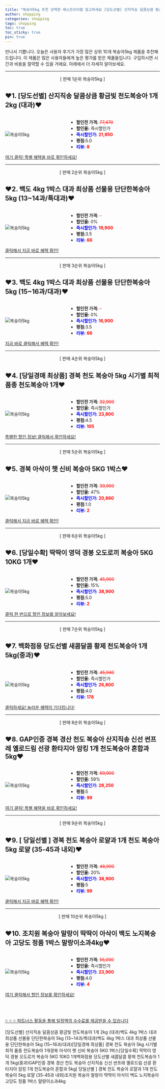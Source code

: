 ```yaml
---
title: "복숭아5kg 추천 강력한 베스트아이템 참고하세요 [당도선별] 산지직송 달콤상큼 황금빛 천도복숭아"
author: shopping
categories: shopping
tags: shopping
toc: true
toc_sticky: true
pin: true
---
```

만나서 기쁩니다. 오늘은 사용자 후기가 가장 많은 상위 10개 복숭아5kg 제품을 추천해드립니다. 이 제품은 많은 사용자들에게 높은 평가를 받은 제품들입니다. 구입하시면 시간과 비용을 절약할 수 있을 거에요. 아래에서 더 자세히 알아보세요.

---
<p class="toplist" style="margin: 0 auto; display: block; width: fit-content;">[ 판매 1순위 복숭아5kg ]</p>

<h2><strong>❤️1. [당도선별] 산지직송 달콤상큼 황금빛 천도복숭아 1개 2kg (대과)❤️</strong></h2>

<div style="display: flex; align-items: center;">
    <div style="flex: 0.4;">
        <img src="https://thumbnail8.coupangcdn.com/thumbnails/remote/230x230ex/image/vendor_inventory/6e80/6835b54bdef0c0af08f638a0ba318ff5cf6efac00f313d8aa3b1804ee164.png" alt="복숭아5kg" style="max-width: 100%;">
    </div>
    <div style="flex: 0.6; margin-left: 10px;">
        <ul>
            <li><strong>할인전 가격:</strong> <del style="color: red;">77,470</del></li>
            <li><strong>할인율:</strong> 즉시할인가</li>
            <li><span style='color:blue'><strong>즉시할인가:</strong></span> <span style='color:red'><strong>21,950</strong></span></li>
            <li><strong>평점:</strong>5.0</li>
            <li><span style='color:blue'><strong>리뷰:</strong></span> <span style='color:red'><strong>8</strong></span></li>
        </ul>
    </div>
</div>
<div class="center">
    <a href="https://selin100587.github.io?lptag=AF9450613&subid=githubio&pageKey=8235901676&traceid=V0-153&itemId=23706286188&vendorItemId=90731277723" class="myButton">
        여기 클릭! 특별 혜택을 바로 확인하세요!
    </a>
</div>


---
<p class="toplist" style="margin: 0 auto; display: block; width: fit-content;">[ 판매 2순위 복숭아5kg ]</p>

<h2><strong>❤️2. 백도 4kg 1박스 대과 최상품 선물용 단단한복숭아 5kg (13~14과/특대과)❤️</strong></h2>

<div style="display: flex; align-items: center;">
    <div style="flex: 0.4;">
        <img src="https://thumbnail7.coupangcdn.com/thumbnails/remote/230x230ex/image/vendor_inventory/images/2016/07/03/1/3/757eae0f-e37a-49a6-977a-f35d371911ac.jpg" alt="복숭아5kg" style="max-width: 100%;">
    </div>
    <div style="flex: 0.6; margin-left: 10px;">
        <ul>
            <li><strong>할인전 가격:</strong> <del style="color: red;">-</del></li>
            <li><strong>할인율:</strong> 0%</li>
            <li><span style='color:blue'><strong>즉시할인가:</strong></span> <span style='color:red'><strong>19,900</strong></span></li>
            <li><strong>평점:</strong>3.5</li>
            <li><span style='color:blue'><strong>리뷰:</strong></span> <span style='color:red'><strong>66</strong></span></li>
        </ul>
    </div>
</div>
<div class="center">
    <a href="https://selin100587.github.io?lptag=AF9450613&subid=githubio&pageKey=7425539802&traceid=V0-153&itemId=19273661310&vendorItemId=3034128733" class="myButton">
        클릭해서 지금 바로 혜택 확인!
    </a>
</div>


---
<p class="toplist" style="margin: 0 auto; display: block; width: fit-content;">[ 판매 3순위 복숭아5kg ]</p>

<h2><strong>❤️3. 백도 4kg 1박스 대과 최상품 선물용 단단한복숭아 5kg (15~16과/대과)❤️</strong></h2>

<div style="display: flex; align-items: center;">
    <div style="flex: 0.4;">
        <img src="https://thumbnail7.coupangcdn.com/thumbnails/remote/230x230ex/image/vendor_inventory/images/2016/07/03/1/3/757eae0f-e37a-49a6-977a-f35d371911ac.jpg" alt="복숭아5kg" style="max-width: 100%;">
    </div>
    <div style="flex: 0.6; margin-left: 10px;">
        <ul>
            <li><strong>할인전 가격:</strong> <del style="color: red;">-</del></li>
            <li><strong>할인율:</strong> 0%</li>
            <li><span style='color:blue'><strong>즉시할인가:</strong></span> <span style='color:red'><strong>16,900</strong></span></li>
            <li><strong>평점:</strong>3.5</li>
            <li><span style='color:blue'><strong>리뷰:</strong></span> <span style='color:red'><strong>66</strong></span></li>
        </ul>
    </div>
</div>
<div class="center">
    <a href="https://selin100587.github.io?lptag=AF9450613&subid=githubio&pageKey=7425539802&traceid=V0-153&itemId=19273661307&vendorItemId=3034128732" class="myButton">
        지금 바로 클릭해서 혜택 확인!
    </a>
</div>


---
<p class="toplist" style="margin: 0 auto; display: block; width: fit-content;">[ 판매 4순위 복숭아5kg ]</p>

<h2><strong>❤️4. [당일경매 최상품] 경북 천도 복숭아 5kg 시기별 최적 품종 천도복숭아 1개❤️</strong></h2>

<div style="display: flex; align-items: center;">
    <div style="flex: 0.4;">
        <img src="https://thumbnail6.coupangcdn.com/thumbnails/remote/230x230ex/image/vendor_inventory/f8e2/2354dc34516d12b5159da3948bbd62e2da8ae5d881cb6d77f980908dbf20.png" alt="복숭아5kg" style="max-width: 100%;">
    </div>
    <div style="flex: 0.6; margin-left: 10px;">
        <ul>
            <li><strong>할인전 가격:</strong> <del style="color: red;">32,900</del></li>
            <li><strong>할인율:</strong> 즉시할인가</li>
            <li><span style='color:blue'><strong>즉시할인가:</strong></span> <span style='color:red'><strong>23,800</strong></span></li>
            <li><strong>평점:</strong>4.5</li>
            <li><span style='color:blue'><strong>리뷰:</strong></span> <span style='color:red'><strong>105</strong></span></li>
        </ul>
    </div>
</div>
<div class="center">
    <a href="https://selin100587.github.io?lptag=AF9450613&subid=githubio&pageKey=8156151385&traceid=V0-153&itemId=23236987238&vendorItemId=90269848746" class="myButton">
        특별한 할인 정보! 클릭해서 확인하세요!
    </a>
</div>


---
<p class="toplist" style="margin: 0 auto; display: block; width: fit-content;">[ 판매 5순위 복숭아5kg ]</p>

<h2><strong>❤️5. 경북 아삭이 햇 신비 복숭아 5KG 1박스❤️</strong></h2>

<div style="display: flex; align-items: center;">
    <div style="flex: 0.4;">
        <img src="https://thumbnail7.coupangcdn.com/thumbnails/remote/230x230ex/image/vendor_inventory/878e/85d75adeaad85217f2664af27a1faaadae075aa3a281d36297e0159f1c6b.png" alt="복숭아5kg" style="max-width: 100%;">
    </div>
    <div style="flex: 0.6; margin-left: 10px;">
        <ul>
            <li><strong>할인전 가격:</strong> <del style="color: red;">39,900</del></li>
            <li><strong>할인율:</strong> 47%</li>
            <li><span style='color:blue'><strong>즉시할인가:</strong></span> <span style='color:red'><strong>20,860</strong></span></li>
            <li><strong>평점:</strong>1.0</li>
            <li><span style='color:blue'><strong>리뷰:</strong></span> <span style='color:red'><strong>2</strong></span></li>
        </ul>
    </div>
</div>
<div class="center">
    <a href="https://selin100587.github.io?lptag=AF9450613&subid=githubio&pageKey=8217715039&traceid=V0-153&itemId=23609925188&vendorItemId=90635590737" class="myButton">
        클릭해서 지금 바로 혜택 확인!
    </a>
</div>


---
<p class="toplist" style="margin: 0 auto; display: block; width: fit-content;">[ 판매 6순위 복숭아5kg ]</p>

<h2><strong>❤️6. [당일수확] 딱딱이 영덕 경봉 오도로끼 복숭아 5KG 10KG 1개❤️</strong></h2>

<div style="display: flex; align-items: center;">
    <div style="flex: 0.4;">
        <img src="https://thumbnail6.coupangcdn.com/thumbnails/remote/230x230ex/image/vendor_inventory/4eba/44d930e83a54a5578ea19ea042ec90ac748c03d970b1e00cf4a2d2fcf91d.jpg" alt="복숭아5kg" style="max-width: 100%;">
    </div>
    <div style="flex: 0.6; margin-left: 10px;">
        <ul>
            <li><strong>할인전 가격:</strong> <del style="color: red;">45,900</del></li>
            <li><strong>할인율:</strong> 15%</li>
            <li><span style='color:blue'><strong>즉시할인가:</strong></span> <span style='color:red'><strong>38,900</strong></span></li>
            <li><strong>평점:</strong>5.0</li>
            <li><span style='color:blue'><strong>리뷰:</strong></span> <span style='color:red'><strong>2</strong></span></li>
        </ul>
    </div>
</div>
<div class="center">
    <a href="https://selin100587.github.io?lptag=AF9450613&subid=githubio&pageKey=8220568811&traceid=V0-153&itemId=23626225387&vendorItemId=90651746940" class="myButton">
        클릭 한 번으로 할인 정보를 알아보세요!
    </a>
</div>


---
<p class="toplist" style="margin: 0 auto; display: block; width: fit-content;">[ 판매 7순위 복숭아5kg ]</p>

<h2><strong>❤️7. 백화점용 당도선별 새콤달콤 황제 천도복숭아 1개 5kg(중과)❤️</strong></h2>

<div style="display: flex; align-items: center;">
    <div style="flex: 0.4;">
        <img src="https://thumbnail8.coupangcdn.com/thumbnails/remote/230x230ex/image/vendor_inventory/b77a/83e9e5055aa416338eb732f030e38cf565f1792a2c4f50a90480db5122a0.png" alt="복숭아5kg" style="max-width: 100%;">
    </div>
    <div style="flex: 0.6; margin-left: 10px;">
        <ul>
            <li><strong>할인전 가격:</strong> <del style="color: red;">45,940</del></li>
            <li><strong>할인율:</strong> 즉시할인가</li>
            <li><span style='color:blue'><strong>즉시할인가:</strong></span> <span style='color:red'><strong>26,800</strong></span></li>
            <li><strong>평점:</strong>4.0</li>
            <li><span style='color:blue'><strong>리뷰:</strong></span> <span style='color:red'><strong>178</strong></span></li>
        </ul>
    </div>
</div>
<div class="center">
    <a href="https://selin100587.github.io?lptag=AF9450613&subid=githubio&pageKey=8174447337&traceid=V0-153&itemId=23358222451&vendorItemId=90388770988" class="myButton">
        클릭하세요! 놀라운 혜택이 기다립니다!
    </a>
</div>


---
<p class="toplist" style="margin: 0 auto; display: block; width: fit-content;">[ 판매 8순위 복숭아5kg ]</p>

<h2><strong>❤️8. GAP인증 경북 경산 천도 복숭아 산지직송 신선 썬프레 옐로드림 선광 환타지아 암킹 1개 천도복숭아 혼합과 5kg❤️</strong></h2>

<div style="display: flex; align-items: center;">
    <div style="flex: 0.4;">
        <img src="https://thumbnail9.coupangcdn.com/thumbnails/remote/230x230ex/image/vendor_inventory/a338/607993e59b572add7f98d2ba6a9b513afd006fabf5c1244521ed127b88ce.png" alt="복숭아5kg" style="max-width: 100%;">
    </div>
    <div style="flex: 0.6; margin-left: 10px;">
        <ul>
            <li><strong>할인전 가격:</strong> <del style="color: red;">69,900</del></li>
            <li><strong>할인율:</strong> 59%</li>
            <li><span style='color:blue'><strong>즉시할인가:</strong></span> <span style='color:red'><strong>28,250</strong></span></li>
            <li><strong>평점:</strong>5</li>
            <li><span style='color:blue'><strong>리뷰:</strong></span> <span style='color:red'><strong>99</strong></span></li>
        </ul>
    </div>
</div>
<div class="center">
    <a href="https://selin100587.github.io?lptag=AF9450613&subid=githubio&pageKey=8138749506&traceid=V0-153&itemId=23123629255&vendorItemId=90156755483" class="myButton">
        여기 클릭! 특별 혜택을 바로 확인하세요!
    </a>
</div>


---
<p class="toplist" style="margin: 0 auto; display: block; width: fit-content;">[ 판매 9순위 복숭아5kg ]</p>

<h2><strong>❤️9. [ 당일선별 ] 경북 천도 복숭아 로얄과 1개 천도 복숭아 5kg 로얄 (35-45과 내외)❤️</strong></h2>

<div style="display: flex; align-items: center;">
    <div style="flex: 0.4;">
        <img src="https://thumbnail7.coupangcdn.com/thumbnails/remote/230x230ex/image/vendor_inventory/d43b/2384d110a1a6bd8fb3d85eb9c02cb7f4d6aa9fead6a62983478c805240ca.jpg" alt="복숭아5kg" style="max-width: 100%;">
    </div>
    <div style="flex: 0.6; margin-left: 10px;">
        <ul>
            <li><strong>할인전 가격:</strong> <del style="color: red;">48,900</del></li>
            <li><strong>할인율:</strong> 20%</li>
            <li><span style='color:blue'><strong>즉시할인가:</strong></span> <span style='color:red'><strong>38,900</strong></span></li>
            <li><strong>평점:</strong>5</li>
            <li><span style='color:blue'><strong>리뷰:</strong></span> <span style='color:red'><strong>99</strong></span></li>
        </ul>
    </div>
</div>
<div class="center">
    <a href="https://selin100587.github.io?lptag=AF9450613&subid=githubio&pageKey=8248472156&traceid=V0-153&itemId=23743501113&vendorItemId=90768080792" class="myButton">
        클릭해서 지금 바로 혜택 확인!
    </a>
</div>


---
<p class="toplist" style="margin: 0 auto; display: block; width: fit-content;">[ 판매 10순위 복숭아5kg ]</p>

<h2><strong>❤️10. 조치원 복숭아 말랑이 딱딱이 아삭이 백도 노지복숭아 고당도 정품 1박스 말랑이소과4kg❤️</strong></h2>

<div style="display: flex; align-items: center;">
    <div style="flex: 0.4;">
        <img src="https://thumbnail7.coupangcdn.com/thumbnails/remote/230x230ex/image/vendor_inventory/3aee/cd7b1ec88d18ffe1cbec3b0d5ed4bd94f775f3ba03f8ddfa980b1e5f0cac.png" alt="복숭아5kg" style="max-width: 100%;">
    </div>
    <div style="flex: 0.6; margin-left: 10px;">
        <ul>
            <li><strong>할인전 가격:</strong> <del style="color: red;">55,000</del></li>
            <li><strong>할인율:</strong> 즉시할인가</li>
            <li><span style='color:blue'><strong>즉시할인가:</strong></span> <span style='color:red'><strong>23,900</strong></span></li>
            <li><strong>평점:</strong>4.0</li>
            <li><span style='color:blue'><strong>리뷰:</strong></span> <span style='color:red'><strong>4</strong></span></li>
        </ul>
    </div>
</div>
<div class="center">
    <a href="https://selin100587.github.io?lptag=AF9450613&subid=githubio&pageKey=8206353738&traceid=V0-153&itemId=23540336013&vendorItemId=90566565042" class="myButton">
        여기 클릭해서 할인 정보를 확인하세요!
    </a>
</div>

<br><br><br>[💦 💦 💦 파트너스 활동을 통해 일정액의 수수료를 제공받을 수 있습니다](https://link.coupang.com/a/bcpT2c)<br><br>[당도선별] 산지직송 달콤상큼 황금빛 천도복숭아 1개 2kg (대과)백도 4kg 1박스 대과 최상품 선물용 단단한복숭아 5kg (13~14과/특대과)백도 4kg 1박스 대과 최상품 선물용 단단한복숭아 5kg (15~16과/대과)[당일경매 최상품] 경북 천도 복숭아 5kg 시기별 최적 품종 천도복숭아 1개경북 아삭이 햇 신비 복숭아 5KG 1박스[당일수확] 딱딱이 영덕 경봉 오도로끼 복숭아 5KG 10KG 1개백화점용 당도선별 새콤달콤 황제 천도복숭아 1개 5kg(중과)GAP인증 경북 경산 천도 복숭아 산지직송 신선 썬프레 옐로드림 선광 환타지아 암킹 1개 천도복숭아 혼합과 5kg[ 당일선별 ] 경북 천도 복숭아 로얄과 1개 천도 복숭아 5kg 로얄 (35-45과 내외)조치원 복숭아 말랑이 딱딱이 아삭이 백도 노지복숭아 고당도 정품 1박스 말랑이소과4kg